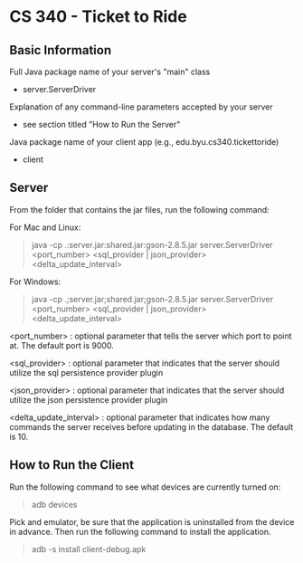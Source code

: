# CS 340 - Ticket to Ride


## Basic Information

Full Java package name of your server's "main" class
- server.ServerDriver

Explanation of any command-line parameters accepted by your server
- see section titled "How to Run the Server"

Java package name of your client app (e.g., edu.byu.cs340.tickettoride)
- client


## Server

From the folder that contains the jar files, run the following command:

For Mac and Linux:
 > java -cp .:server.jar:shared.jar:gson-2.8.5.jar server.ServerDriver <port_number> <sql_provider | json_provider> <delta_update_interval>

For Windows:
 > java -cp .;server.jar;shared.jar;gson-2.8.5.jar server.ServerDriver <port_number> <sql_provider | json_provider> <delta_update_interval>


<port_number> : optional parameter that tells the server which port to point at. The default port is 9000.

<sql_provider> : optional parameter that indicates that the server should utilize the sql persistence provider plugin

<json_provider> : optional parameter that indicates that the server should utilize the json persistence provider plugin

<delta_update_interval> : optional parameter that indicates how many commands the server receives before updating in the database. The default is 10.

## How to Run the Client
Run the following command to see what devices are currently turned on:

 > adb devices

Pick and emulator, be sure that the application is uninstalled from the device in advance. Then run the following command to install the application.

 > adb -s <emulator> install client-debug.apk




